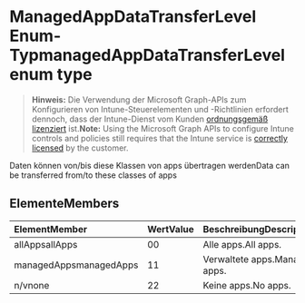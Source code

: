 # <a name="managedappdatatransferlevel-enum-type"></a><span data-ttu-id="5510c-101">ManagedAppDataTransferLevel Enum-Typ</span><span class="sxs-lookup"><span data-stu-id="5510c-101">managedAppDataTransferLevel enum type</span></span>

> <span data-ttu-id="5510c-102">**Hinweis:** Die Verwendung der Microsoft Graph-APIs zum Konfigurieren von Intune-Steuerelementen und -Richtlinien erfordert dennoch, dass der Intune-Dienst vom Kunden [ordnungsgemäß lizenziert](https://go.microsoft.com/fwlink/?linkid=839381) ist.</span><span class="sxs-lookup"><span data-stu-id="5510c-102">**Note:** Using the Microsoft Graph APIs to configure Intune controls and policies still requires that the Intune service is [correctly licensed](https://go.microsoft.com/fwlink/?linkid=839381) by the customer.</span></span>

<span data-ttu-id="5510c-103">Daten können von/bis diese Klassen von apps übertragen werden</span><span class="sxs-lookup"><span data-stu-id="5510c-103">Data can be transferred from/to these classes of apps</span></span>
## <a name="members"></a><span data-ttu-id="5510c-104">Elemente</span><span class="sxs-lookup"><span data-stu-id="5510c-104">Members</span></span>
|<span data-ttu-id="5510c-105">Element</span><span class="sxs-lookup"><span data-stu-id="5510c-105">Member</span></span>|<span data-ttu-id="5510c-106">Wert</span><span class="sxs-lookup"><span data-stu-id="5510c-106">Value</span></span>|<span data-ttu-id="5510c-107">Beschreibung</span><span class="sxs-lookup"><span data-stu-id="5510c-107">Description</span></span>|
|:---|:---|:---|
|<span data-ttu-id="5510c-108">allApps</span><span class="sxs-lookup"><span data-stu-id="5510c-108">allApps</span></span>|<span data-ttu-id="5510c-109">0</span><span class="sxs-lookup"><span data-stu-id="5510c-109">0</span></span>|<span data-ttu-id="5510c-110">Alle apps.</span><span class="sxs-lookup"><span data-stu-id="5510c-110">All apps.</span></span>|
|<span data-ttu-id="5510c-111">managedApps</span><span class="sxs-lookup"><span data-stu-id="5510c-111">managedApps</span></span>|<span data-ttu-id="5510c-112">1</span><span class="sxs-lookup"><span data-stu-id="5510c-112">1</span></span>|<span data-ttu-id="5510c-113">Verwaltete apps.</span><span class="sxs-lookup"><span data-stu-id="5510c-113">Managed apps.</span></span>|
|<span data-ttu-id="5510c-114">n/v</span><span class="sxs-lookup"><span data-stu-id="5510c-114">none</span></span>|<span data-ttu-id="5510c-115">2</span><span class="sxs-lookup"><span data-stu-id="5510c-115">2</span></span>|<span data-ttu-id="5510c-116">Keine apps.</span><span class="sxs-lookup"><span data-stu-id="5510c-116">No apps.</span></span>|



